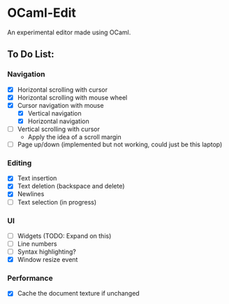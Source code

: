 # OCaml-Edit

An experimental editor made using OCaml.

## To Do List:

### Navigation
- [x] Horizontal scrolling with cursor
- [x] Horizontal scrolling with mouse wheel
- [x] Cursor navigation with mouse
    - [x] Vertical navigation
    - [x] Horizontal navigation
- [ ] Vertical scrolling with cursor
    - Apply the idea of a scroll margin
- [ ] Page up/down (implemented but not working, could just be this laptop)

### Editing
- [x] Text insertion
- [x] Text deletion (backspace and delete)
- [x] Newlines
- [ ] Text selection (in progress)

### UI
- [ ] Widgets (TODO: Expand on this)
- [ ] Line numbers
- [ ] Syntax highlighting?
- [x] Window resize event

### Performance
- [x] Cache the document texture if unchanged